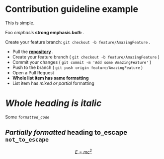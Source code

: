 # Contribution guideline example

This is simple.

Foo *emphasis* **strong emphasis** ***both*** .

Create your feature branch: `git checkout -b feature/AmazingFeature` .

- Pull the [**repository**](https://github.com/docling-project/docling) .
- Create your feature branch ( `git checkout -b feature/AmazingFeature` )
- Commit your changes ( `git commit -m 'Add some AmazingFeature'` )
- Push to the branch ( `git push origin feature/AmazingFeature` )
- Open a Pull Request
- **Whole list item has same formatting**
- List item has *mixed or partial* formatting

# *Whole heading is italic*

Some *`formatted_code`*

## *Partially formatted* heading to\_escape `not_to_escape`

[$$E=mc^2$$](https://en.wikipedia.org/wiki/Albert_Einstein)
